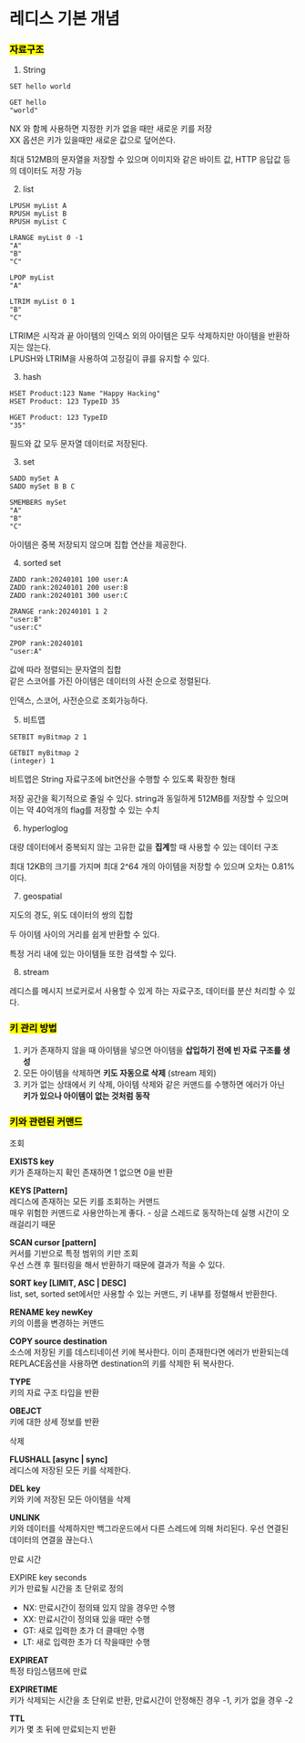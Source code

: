 # 레디스 기본 개념

### <mark style="background-color:yellow;">자료구조</mark>

1. String

```
SET hello world 

GET hello
"world"
```

NX 와 함께 사용하면 지정한 키가 없을 때만 새로운 키를 저장\
XX 옵션은 키가 있을때만 새로운 값으로 덮어쓴다.

최대 512MB의 문자열을 저장할 수 있으며 이미지와 같은 바이트 값, HTTP 응답값 등의 데이터도 저장 가능



2. list

```
LPUSH myList A
RPUSH myList B
RPUSH myList C

LRANGE myList 0 -1
"A"
"B"
"C"

LPOP myList
"A"

LTRIM myList 0 1 
"B"
"C"
```

LTRIM은 시작과 끝 아이템의 인덱스 외의 아이템은 모두 삭제하지만 아이템을 반환하지는 않는다. \
LPUSH와 LTRIM을 사용하여 고정길이 큐를 유지할 수 있다.&#x20;



3. hash

```
HSET Product:123 Name "Happy Hacking"
HSET Product: 123 TypeID 35

HGET Product: 123 TypeID
"35"
```

필드와 값 모두 문자열 데이터로 저장된다.



3. set

```
SADD mySet A
SADD mySet B B C

SMEMBERS mySet
"A"
"B"
"C"
```

아이템은 중복 저장되지 않으며 집합 연산을 제공한다.

4. sorted set

```
ZADD rank:20240101 100 user:A
ZADD rank:20240101 200 user:B
ZADD rank:20240101 300 user:C

ZRANGE rank:20240101 1 2
"user:B"
"user:C"

ZPOP rank:20240101
"user:A"
```

값에 따라 정렬되는 문자열의 집합\
같은 스코어를 가진 아이템은 데이터의 사전 순으로 정렬된다.&#x20;

인덱스, 스코어, 사전순으로 조회가능하다.



5. 비트맵

```
SETBIT myBitmap 2 1

GETBIT myBitmap 2
(integer) 1
```

비트맵은 String 자료구조에 bit연산을 수행할 수 있도록 확장한 형태

저장 공간을 획기적으로 줄일 수 있다. string과 동일하게 512MB를 저장할 수 있으며 이는 약 40억개의 flag를 저장할 수 있는 수치&#x20;



6. hyperloglog

대량 데이터에서 중복되지 않는 고유한 값을 **집계**할 때 사용할 수 있는 데이터 구조

최대 12KB의 크기를 가지며 최대 2^64 개의 아이템을 저장할 수 있으며 오차는 0.81%이다.&#x20;



7. geospatial

지도의 경도, 위도 데이터의 쌍의 집합

두 아이템 사이의 거리를 쉽게 반환할 수 있다.&#x20;

특정 거리 내에 있는 아이템들 또한 검색할 수 있다.&#x20;



8. stream

레디스를 메시지 브로커로서 사용할 수 있게 하는 자료구조, 데이터를 분산 처리할 수 있다.



### <mark style="background-color:yellow;">키 관리 방법</mark>

1. 키가 존재하지 않을 때 아이템을 넣으면 아이템을 **삽입하기 전에 빈 자료 구조를 생성**
2. 모든 아이템을 삭제하면 **키도 자동으로 삭제** (stream 제외)
3. 키가 없는 상태에서 키 삭제, 아이템 삭제와 같은 커맨드를 수행하면 에러가 아닌 \
   **키가 있으나 아이템이 없는 것처럼 동작**

### <mark style="background-color:yellow;">키와 관련된 커맨드</mark>&#x20;

조회&#x20;

**EXISTS key**\
키가 존재하는지 확인 존재하면 1 없으면 0을 반환&#x20;

**KEYS \[Pattern]**\
레디스에 존재하는 모든 키를 조회하는 커맨드 \
매우 위험한 커맨드로 사용안하는게 좋다. - 싱글 스레드로 동작하는데 실행 시간이 오래걸리기 때문&#x20;

**SCAN cursor \[pattern]**\
커서를 기반으로 특정 범위의 키만 조회 \
우선 스캔 후 필터링을 해서 반환하기 때문에 결과가 적을 수 있다.&#x20;

**SORT key \[LIMIT, ASC | DESC]**\
list, set, sorted set에서만 사용할 수 있는 커맨드, 키 내부를 정렬해서 반환한다.&#x20;

**RENAME key newKey**\
키의 이름을 변경하는 커맨드&#x20;

**COPY source destination** \
소스에 저장된 키를 데스티네이션 키에 복사한다. 이미 존재한다면 에러가 반환되는데 \
REPLACE옵션을 사용하면 destination의 키를 삭제한 뒤 복사한다.

**TYPE** \
키의 자료 구조 타입을 반환

**OBEJCT** \
키에 대한 상세 정보를 반환



삭제

**FLUSHALL  \[async | sync]**\
레디스에 저장된 모든 키를 삭제한다.&#x20;

**DEL key** \
키와 키에 저장된 모든 아이템을 삭제

**UNLINK** \
키와 데이터를 삭제하지만 백그라운드에서 다른 스레드에 의해 처리된다. 우선 연결된 데이터의 연결을 끊는다.\


만료 시간

EXPIRE key seconds \
키가 만료될 시간을 초 단위로 정의&#x20;

* NX: 만료시간이 정의돼 있지 않을 경우만 수행
* XX: 만료시간이 정의돼 있을 때만 수행
* GT: 새로 입력한 초가 더 클때만 수행
* LT: 새로 입력한 초가 더 작을때만 수행&#x20;

**EXPIREAT** \
특정 타임스탬프에 만료&#x20;

**EXPIRETIME** \
키가 삭제되는 시간을 초 단위로 반환, 만료시간이 안정해진 경우 -1, 키가 없을 경우 -2

**TTL** \
키가 몇 초 뒤에 만료되는지 반환&#x20;







